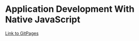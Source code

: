 # Application Development With Native JavaScript

[Link to GitPages](https://app-vanilla-js-default-rtdb.firebaseio.com/)